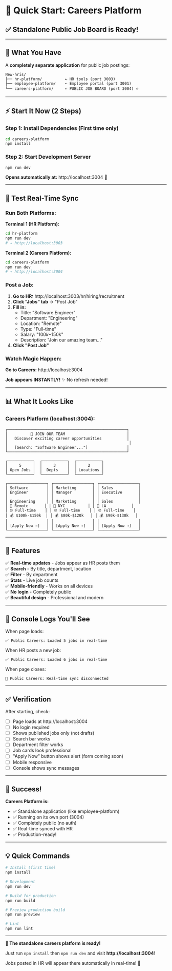 # 🚀 Quick Start: Careers Platform

## ✅ Standalone Public Job Board is Ready!

---

## 🎯 What You Have

A **completely separate application** for public job postings:

```
New-hris/
├── hr-platform/          ← HR tools (port 3003)
├── employee-platform/    ← Employee portal (port 3001)
└── careers-platform/     ← PUBLIC JOB BOARD (port 3004) ⭐
```

---

## ⚡ Start It Now (2 Steps)

### **Step 1: Install Dependencies** (First time only)

```bash
cd careers-platform
npm install
```

### **Step 2: Start Development Server**

```bash
npm run dev
```

**Opens automatically at:** http://localhost:3004 🎉

---

## 🧪 Test Real-Time Sync

### **Run Both Platforms:**

**Terminal 1 (HR Platform):**
```bash
cd hr-platform
npm run dev
# → http://localhost:3003
```

**Terminal 2 (Careers Platform):**
```bash
cd careers-platform
npm run dev
# → http://localhost:3004
```

### **Post a Job:**

1. **Go to HR:** http://localhost:3003/hr/hiring/recruitment
2. **Click "Jobs" tab** → "Post Job"
3. **Fill in:**
   - Title: "Software Engineer"
   - Department: "Engineering"
   - Location: "Remote"
   - Type: "Full-time"
   - Salary: "$100k-$150k"
   - Description: "Join our amazing team..."
4. **Click "Post Job"**

### **Watch Magic Happen:**

**Go to Careers:** http://localhost:3004

**Job appears INSTANTLY!** ✨ No refresh needed!

---

## 📊 What It Looks Like

### **Careers Platform (localhost:3004):**

```
┌────────────────────────────────────────────────────┐
│          🎨 JOIN OUR TEAM                           │
│   Discover exciting career opportunities           │
│                                                     │
│   [Search: "Software Engineer..."]                 │
└────────────────────────────────────────────────────┘

┌───────────┐  ┌───────────┐  ┌───────────┐
│     5     │  │     3     │  │     2     │
│ Open Jobs │  │  Depts    │  │ Locations │
└───────────┘  └───────────┘  └───────────┘

┌─────────────────┐ ┌─────────────────┐ ┌─────────────────┐
│ Software        │ │ Marketing       │ │ Sales           │
│ Engineer        │ │ Manager         │ │ Executive       │
│                 │ │                 │ │                 │
│ Engineering     │ │ Marketing       │ │ Sales           │
│ 📍 Remote       │ │ 📍 NYC          │ │ 📍 LA           │
│ ⏰ Full-time    │ │ ⏰ Full-time    │ │ ⏰ Full-time    │
│ 💰 $100k-$150k  │ │ 💰 $80k-$120k   │ │ 💰 $90k-$130k   │
│                 │ │                 │ │                 │
│ [Apply Now →]   │ │ [Apply Now →]   │ │ [Apply Now →]   │
└─────────────────┘ └─────────────────┘ └─────────────────┘
```

---

## 🎁 Features

✅ **Real-time updates** - Jobs appear as HR posts them  
✅ **Search** - By title, department, location  
✅ **Filter** - By department  
✅ **Stats** - Live job counts  
✅ **Mobile-friendly** - Works on all devices  
✅ **No login** - Completely public  
✅ **Beautiful design** - Professional and modern  

---

## 📝 Console Logs You'll See

When page loads:
```
✅ Public Careers: Loaded 5 jobs in real-time
```

When HR posts a new job:
```
✅ Public Careers: Loaded 6 jobs in real-time
```

When page closes:
```
🔌 Public Careers: Real-time sync disconnected
```

---

## ✅ Verification

After starting, check:

- [ ] Page loads at http://localhost:3004
- [ ] No login required
- [ ] Shows published jobs only (not drafts)
- [ ] Search bar works
- [ ] Department filter works
- [ ] Job cards look professional
- [ ] "Apply Now" button shows alert (form coming soon)
- [ ] Mobile responsive
- [ ] Console shows sync messages

---

## 🎊 Success!

**Careers Platform is:**
- ✅ Standalone application (like employee-platform)
- ✅ Running on its own port (3004)
- ✅ Completely public (no auth)
- ✅ Real-time synced with HR
- ✅ Production-ready!

---

## 💡 Quick Commands

```bash
# Install (first time)
npm install

# Development
npm run dev

# Build for production
npm run build

# Preview production build
npm run preview

# Lint
npm run lint
```

---

**🎉 The standalone careers platform is ready!**

Just run `npm install` then `npm run dev` and visit **http://localhost:3004**!

Jobs posted in HR will appear there automatically in real-time! 🚀








